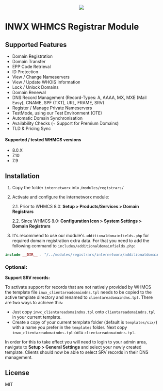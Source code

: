 <p align="center">
  <a href="https://www.inwx.com/en/" target="_blank">
    <img src="https://images.inwx.com/logos/inwx.png">
  </a>
</p>

INWX WHMCS Registrar Module
=========

## Supported Features

* Domain Registration
* Domain Transfer
* EPP Code Retrieval
* ID Protection
* View / Change Nameservers
* View / Update WHOIS Information
* Lock / Unlock Domains
* Domain Renewal
* DNS Record Management (Record-Types: A, AAAA, MX, MXE (Mail Easy), CNAME, SPF (TXT), URL, FRAME, SRV)
* Register / Manage Private Nameservers
* TestMode, using our Test Environment (OTE)
* Automatic Domain Synchronisation
* Availability Checks (+ Support for Premium Domains)
* TLD & Pricing Sync

#### Supported / tested WHMCS versions
* 8.0.X
* 7.10
* 7.9

## Installation
1. Copy the folder `internetworx` into `/modules/registrars/`

2. Activate and configure the internetworx module:

    2.1. Prior to WHMCS 8.0: **Setup > Products/Services > Domain Registrars**
    
    2.2. Since WHMCS 8.0: **Configuration Icon > System Settings > Domain Registrars**

3. It's recommend to use our module's `additionaldomainfields.php` for required 
domain registration extra data. For that you need to add the following 
command to `includes/additionaldomainfields.php`:

```php
include __DIR__ . "/../modules/registrars/internetworx/additionaldomainfields.php";
```

### Optional:

**Support SRV records:**

To activate support for records that are not natively provided by WHMCS the
template file `inwx_clientareadomaindns.tpl` needs to be copied to the active
template directory and renamed to `clientareadomaindns.tpl`. There are two ways to achieve this:

* Just copy `inwx_clientareadomaindns.tpl` onto `clientareadomaindns.tpl` in your current template.
* Create a copy of your current template folder (default is `templates/six/`) with a name 
  you prefer in the `templates` folder. Next copy `inwx_clientareadomaindns.tpl` onto `clientareadomaindns.tpl`.

In order for this to take effect you will need to login to your admin area, 
navigate to **Setup > General Settings** and select your newly created template.
Clients should now be able to select SRV records in their DNS management.


License
----

MIT
